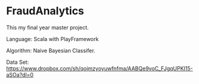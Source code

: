 # FraudAnalytics
This my final year master project. 

Language: Scala with PlayFramework 

Algorithm: Naive Bayesian Classifer.

Data Set: https://www.dropbox.com/sh/qojmzyoyuwfnfma/AABQe9voC_FJgqUPKI15-aSOa?dl=0

